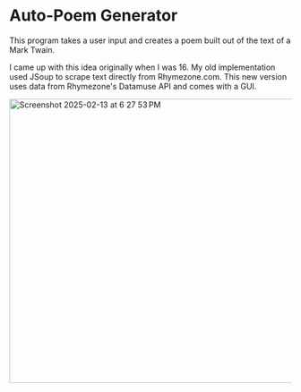 # Auto-Poem Generator

This program takes a user input and creates a poem built out of the text of a Mark Twain.

I came up with this idea originally when I was 16. My old implementation used JSoup to scrape text directly from Rhymezone.com. This new version uses data from Rhymezone's Datamuse API and comes with a GUI.



<img width="508" alt="Screenshot 2025-02-13 at 6 27 53 PM" src="https://github.com/user-attachments/assets/0c861740-2109-40c5-97ba-b56641b01f72" />
